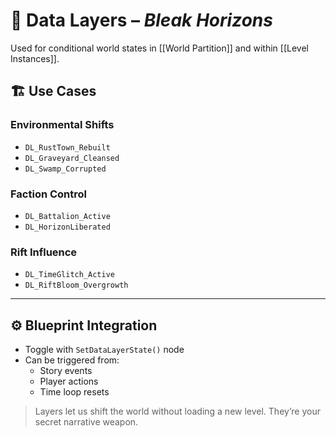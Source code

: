 # 🧩 Data Layers – *Bleak Horizons*

Used for conditional world states in [[World Partition]] and within [[Level Instances]].

## 🏗️ Use Cases

### Environmental Shifts
- `DL_RustTown_Rebuilt`
- `DL_Graveyard_Cleansed`
- `DL_Swamp_Corrupted`

### Faction Control
- `DL_Battalion_Active`
- `DL_HorizonLiberated`

### Rift Influence
- `DL_TimeGlitch_Active`
- `DL_RiftBloom_Overgrowth`

---

## ⚙️ Blueprint Integration

- Toggle with `SetDataLayerState()` node
- Can be triggered from:
  - Story events
  - Player actions
  - Time loop resets

> Layers let us shift the world without loading a new level. They’re your secret narrative weapon.
